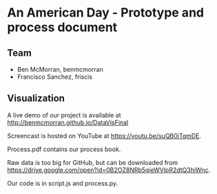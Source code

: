An American Day - Prototype and process document
===

Team
---

* Ben McMorran, benmcmorran
* Francisco Sanchez, friscis

Visualization
---

A live demo of our project is available at http://benmcmorran.github.io/DataVisFinal

Screencast is hosted on YouTube at https://youtu.be/suQB0iTqmDE.

Process.pdf contains our process book.

Raw data is too big for GitHub, but can be downloaded from https://drive.google.com/open?id=0B2OZ8NRb5qieWVlpR2dtQ3hiWnc.

Our code is in script.js and process.py.
